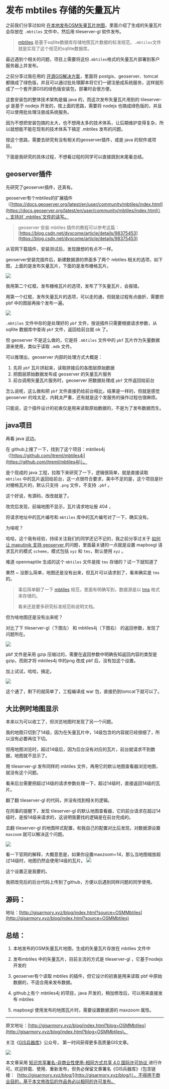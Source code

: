 # 发布 mbtiles 存储的矢量瓦片

之前我们分享过如何 [在本地发布OSM矢量瓦片地图](http://gisarmory.xyz/blog/index.html?blog=OSMVectorTiles)，里面介绍了生成的矢量瓦片会存放在 `.mbtiles` 文件中，然后用 tileserver-gl 软件发布。

> [mbtiles](https://github.com/mapbox/mbtiles-spec) 是基于sqllite数据库存储地图瓦片数据的标准规范，`.mbtiles`文件就是实现了这个规范的sqllite数据库。

最近遇到个相关的问题，项目上需要将这份`.mbtiles`格式的矢量瓦片部署到客户服务器上并发布。

之前分享过我在用的 [开源GIS解决方案](http://gisarmory.xyz/blog/index.html?blog=GISerSolution)，里面将 postgis、geoserver、tomcat 都搞成了绿色版，并且可以通过批处理脚本将它们一键注册成系统服务，这样就形成了一个套开源GIS的绿色版安装包，部署时会很方便。

这套安装包的整体技术架构是偏 java 的，而这次发布矢量瓦片用到的 tileserver-gl 是基于 nodejs 开发的，按上面的思路，需要将 nodejs 也搞成绿色版的，并且可以使用批处理注册成系统服务。

因为不想把安装包搞的太大，也不想用太多的技术体系，让后期维护变得复杂，所以就想能不能在现有的技术体系下搞定 .mbtiles 发布的问题。

按这个思路，需要去研究有没有相关的geoserver插件，或是 java 的软件或项目。

下面是我研究的具体过程，不想看过程的同学可以直接跳到末尾看总结。

## geoserver插件

先研究了geoserver插件，还真有。

geoserver有个mbtiles的扩展插件（[https://docs.geoserver.org/latest/en/user/community/mbtiles/index.html](https://docs.geoserver.org/latest/en/user/community/mbtiles/index.html)），支持对`.mbtiles`文件的读写。

> geoserver 安装 mbtiles 插件的教程可以参考这篇：[https://blog.csdn.net/dyxcome/article/details/98375453](https://blog.csdn.net/dyxcome/article/details/98375453)

从官网下载插件，安装测试后，发现跟想的有点不一样。

geoserver安装完插件后，新建数据源的界面多了两个 mbtiles 相关的选项，如下图，上面的是发布矢量瓦片，下面的是发布栅格瓦片。

![](http://blogimage.gisarmory.xyz/20210901185754.png?imageView2/0/interlace/1/q/75|watermark/2/text/R0lT5YW15Zmo5bqT/font/5b6u6L2v6ZuF6buR/fontsize/1000/fill/IzgzODM4Mw==/dissolve/80/gravity/SouthEast/dx/10/dy/10|imageslim)

我用第二个红框，发布栅格瓦片的选项，发布了下矢量瓦片，会报错。

用第一个红框，发布矢量瓦片的选项，可以走的通，但就是过程有点曲折，需要把 pbf 中的图层再挨个发布一遍。

![](http://blogimage.gisarmory.xyz/20210901185749.png?imageView2/0/interlace/1/q/75|watermark/2/text/R0lT5YW15Zmo5bqT/font/5b6u6L2v6ZuF6buR/fontsize/1000/fill/IzgzODM4Mw==/dissolve/80/gravity/SouthEast/dx/10/dy/10|imageslim)

 `.mbtiles` 文件中存的是处理好的 `pbf` 文件，按说插件只需要根据请求参数，从 sqllite 数据库中查询 `pbf` 文件，返回给前台就 ok 了。

但 geoserver 不是这么做的，它是将 `.mbtiles` 文件中的 `pbf` 瓦片作为矢量数据源来使用，类似于读取 `.mdb` 文件。

可以推理出，geoserver 内部的处理方式大概是：

1. 先将 `pbf` 瓦片拼起来，读取拼接后的各图层原始数据
2. 把图层原始数据发布成 geoserver 的矢量瓦片服务
3. 前台调用矢量瓦片服务时，geoserver 把数据处理成 `pbf` 文件返回给前台

怎么说呢，这么做和把 `pbf` 文件直接扔给前台相比，结果是一样的，但就是感觉 geoserver 的戏太足，内耗太严重，还有就是这个发服务的操作过程也很麻烦。

只能说，这个插件设计的初衷仅是用来读取原始数据的，不是为了发布数据而生。

## java项目

再看 java 这边。

在 github上搜了一下，找到了这个项目：mbtiles4j（[https://github.com/jtreml/mbtiles4j](https://github.com/jtreml/mbtiles4j)）。

是个现成的 java 工程，拉取下来研究了一下，逻辑很简单，就是直接读取 `mbtiles` 中的瓦片返回给前台，这一点很符合要求，美中不足的是，这个项目是针对栅格瓦片的，默认只支持 `.png` 文件，不支持 `.pbf` 。

这个好说，有源码，改改就是了。

改完后发现，前端地图不显示，瓦片请求地址报 404 ，

将请求地址中的瓦片编号和 `mbtiles` 库中的瓦片编号对了一下，确实没有。

为啥呢？

哈哈，这个我有经验，持续关注我们的同学还记不记的，我之前分享过关于 [如何让 maputinik 支持 geoserver ](http://gisarmory.xyz/blog/index.html?blog=maputnikGeoserverVectorTiles2)的问题，里面最关键的一点就是设置 mapboxgl 请求瓦片的模式 `scheme`，模式包括 `xyz` 和 `tms`，默认使用 `xyz` 。

难道 openmaptile 生成的这个 `mbtiles` 文件是按 `tms` 存储的？试一下就知道了

果然 ~ 没那么简单，地图还是没有出来，但瓦片可以请求到了，看来确实是 `tms` 的。

> 事后简单翻了一下 [mbtiles](https://github.com/mapbox/mbtiles-spec) 规范，里面有明确写到，数据源是以 [tms](https://wiki.osgeo.org/wiki/Tile_Map_Service_Specification) 格式来存储的。
>
> 看来还是要多研究标准规范和说明文档。

但为啥地图还是没有出来呢？

对比了下 tileserver-gl（下图左） 和 mbtiles4j（下图右） 的返回参数，发现了问题所在。

![](http://blogimage.gisarmory.xyz/20210831180609.png?imageView2/0/interlace/1/q/75|watermark/2/text/R0lT5YW15Zmo5bqT/font/5b6u6L2v6ZuF6buR/fontsize/1000/fill/IzgzODM4Mw==/dissolve/80/gravity/SouthEast/dx/10/dy/10|imageslim)

pbf 文件是采用 gzip 压缩过的，需要在返回参数中明确告知返回内容的类型是 gzip，而刚才将 mbtiles4j 中的png 改成 pbf 后，没有加这个设置。

加上试试，哈哈，搞定。

![](http://blogimage.gisarmory.xyz/20210831180605.png?imageView2/0/interlace/1/q/75|watermark/2/text/R0lT5YW15Zmo5bqT/font/5b6u6L2v6ZuF6buR/fontsize/1000/fill/IzgzODM4Mw==/dissolve/80/gravity/SouthEast/dx/10/dy/10|imageslim)

这个通了，剩下的就简单了，工程编译成 war 包，直接扔到tomcat下就可以了。

## 大比例时地图显示

本来以为可以收工了，但浏览地图时发现了另一个问题。

我的地图只切到了14级，因为在矢量瓦片中，14级包含的内容就已经很细了，所以没有必要再往下切。

但用地图浏览时，超过14级后，因为后台没有对应的瓦片，前台就请求不到数据，地图就不显示了。

用 tileserver-gl 发布同样的 mbtiles 文件，再用它的默认地图查看器浏览地图，就没有这个问题。

看来后台需要把超过14级的请求参数处理一下，超过14级时，直接返回14级的瓦片。

翻了翻 tileserver-gl 的代码，并没有找到相关的逻辑。

在同事的提醒下，发现 tileserver-gl 的默认地图查看器，它的前台请求在超过14级时，是按14级来请求的，这说明我要找的逻辑是在前台完成的。

去翻 tileserver-gl 的地图样式配置，和我自己的配置对比后发现，对数据源设置 `maxzoom` 就可以解决这个问题。

![](http://blogimage.gisarmory.xyz/20210831180559.png?imageView2/0/interlace/1/q/75|watermark/2/text/R0lT5YW15Zmo5bqT/font/5b6u6L2v6ZuF6buR/fontsize/1000/fill/IzgzODM4Mw==/dissolve/80/gravity/SouthEast/dx/10/dy/10|imageslim)

看一下官网的解释，大概意思是，如果你设置maxzoom=14，那么当地图缩放超过14级时，地图仍然会使用14级的瓦片。
![](http://blogimage.gisarmory.xyz/20210831180556.png?imageView2/0/interlace/1/q/75|watermark/2/text/R0lT5YW15Zmo5bqT/font/5b6u6L2v6ZuF6buR/fontsize/1000/fill/IzgzODM4Mw==/dissolve/80/gravity/SouthEast/dx/10/dy/10|imageslim)

这个设置正是我要的。

我把改完后的后台代码上传到了github，方便以后遇到同样问题的同学使用。

## 源码：

地址：[http://gisarmory.xyz/blog/index.html?source=OSMMbtiles](http://gisarmory.xyz/blog/index.html?source=OSMMbtiles)

## 总结：

1. 本地发布的OSM矢量瓦片地图，生成的矢量瓦片存放在 mbtiles 文件中

2. 发布mbtiles 中的矢量瓦片，目前主流的方式是 tileserver-gl ，它基于nodejs开发的

3. geoserver有个读取 mbtiles 的插件，但它设计的初衷是用来读取 pbf 中原始数据的，不适合用来发布数据。

5. github上有个 mbtiles4j 的项目，java 开发的，稍加修改后，可以用来直接发布 mbtiles

6. mapboxgl 使用发布的地图瓦片时，需要设置数据源的 maxzoom 属性。



* * *

原文地址：[http://gisarmory.xyz/blog/index.html?blog=OSMMbtiles](http://gisarmory.xyz/blog/index.html?blog=OSMMbtiles)。

关注《[GIS兵器库](http://gisarmory.xyz/blog/index.html?blog=wechat)》公众号， 第一时间获得更多高质量GIS文章。

![](http://blogimage.gisarmory.xyz/20200923063756.png)



本文章采用 [知识共享署名-非商业性使用-相同方式共享 4.0 国际许可协议 ](https://creativecommons.org/licenses/by-nc-sa/4.0/deed.zh)进行许可。欢迎转载、使用、重新发布，但务必保留文章署名《GIS兵器库》（包含链接：  [http://gisarmory.xyz/blog/](http://gisarmory.xyz/blog/)），不得用于商业目的，基于本文修改后的作品务必以相同的许可发布。



